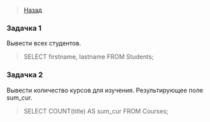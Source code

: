 
 > <a href ="https://github.com/MatsuginaElena/portfolio/blob/master/projects/RBD.md">Назад</a>

### Задачка 1

Вывести всех студентов.

>SELECT firstname, lastname FROM Students;

### Задачка 2

Вывести количество курсов для изучения. Результирующее поле sum_cur.

>SELECT COUNT(title) AS sum_cur FROM Courses;


